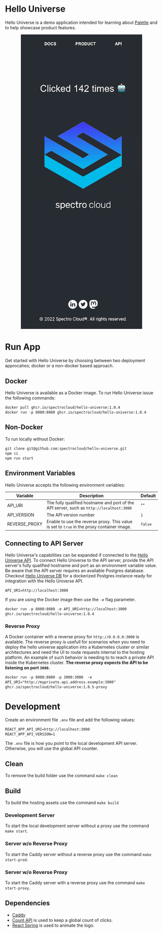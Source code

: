 # Hello Universe

Hello Universe is a demo application intended for learning about [Palette](https://docs.spectrocloud.com/introduction) and to help showcase product features.

<p align="center">
<img src="./static/img/demo.gif" alt="drawing" width="400"/>
</p>

# Run App

Get started with Hello Universe by choosing between two deployment approcahes; docker or a non-docker based approach.

## Docker

Hello Universe is available as a Docker image.
To run Hello Universe issue the following commands:

```shell
docker pull ghcr.io/spectrocloud/hello-universe:1.0.4
docker run -p 8080:8080 ghcr.io/spectrocloud/hello-universe:1.0.4
```

## Non-Docker
To run locally without Docker:

```
git clone git@github.com:spectrocloud/hello-universe.git
npm ci
npm run start
```

## Environment Variables

Hello Universe accepts the following environment variables:

| Variable    | Description                                        | Default   |
|-------------|----------------------------------------------------|-----------|
| API_URI     | The fully qualified hostname and port of the API server, such as `http://localhost:3000`    | "" |
| API_VERSION  | The API version number    | `1` |
| REVERSE_PROXY| Enable to use the reverse proxy. This value is set to `true` in the proxy container image. |`false`|


## Connecting to API Server

Hello Universe's capabilities can be expanded if connected to the [Hello Universe API](https://github.com/spectrocloud/hello-universe-api). 
To connect Hello Universe to the API server, provide the API server's fully qualified hostname and port as an environment variable value.
Be aware that the API server requires an available Postgres database. Checkout [Hello Universe DB](https://github.com/spectrocloud/hello-universe-db) for a dockerized Postgres instance ready for integration with the Hello Universe API.


```shell
API_URI=http://localhost:3000
```

If you are using the Docker image then use the `-e` flag parameter.

```shell
docker run -p 8080:8080 -e API_URI=http://localhost:3000 ghcr.io/spectrocloud/hello-universe:1.0.4
```

### Reverse Proxy

A Docker container with a reverse proxy for `http://0.0.0.0:3000` is available. The reverse proxy is usefull for scenarios when you need to deploy the 
hello universe application into a Kubernetes cluster or similar architectures and need the UI to route requests internal to the hosting platform. An example of such behavior is needing to to reach a private API inside the Kubernetes cluster. **The reverse proxy expects the API to be listening on port `3000`.**

```shell
docker run -p 8080:8080 -p 3000:3000  -e API_URI="http://myprivate.api.address.example:3000"  ghcr.io/spectrocloud/hello-universe:1.0.5-proxy
```

# Development

Create an environment file `.env` file and add the following values:

```
REACT_APP_API_URI=http://localhost:3000
REACT_APP_API_VERSION=1
```

The `.env` file is how you point to the local development API server. Otherwise, you will use the global API counter.


## Clean
To remove the build folder use the command `make clean`

## Build
To build the hosting assets use the command `make build`
### Development Server
To start the local development server without a proxy use the command `make start`.

### Server w/o Reverse Proxy
To start the Caddy server without a reverse proxy use the command `make start-prod`.

### Server w/o Reverse Proxy
To start the Caddy server with a reverse proxy use the command `make start-proxy`.

## Dependencies

- [Caddy](https://caddyserver.com/docs/)
- [Count API](https://countapi.xyz/) is used to keep a global count of clicks.
- [React Spring](https://github.com/pmndrs/react-spring) is used to animate the logo.
